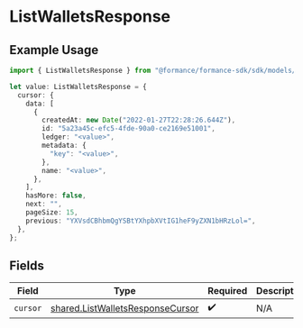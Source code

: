 # ListWalletsResponse

## Example Usage

```typescript
import { ListWalletsResponse } from "@formance/formance-sdk/sdk/models/shared";

let value: ListWalletsResponse = {
  cursor: {
    data: [
      {
        createdAt: new Date("2022-01-27T22:28:26.644Z"),
        id: "5a23a45c-efc5-4fde-90a0-ce2169e51001",
        ledger: "<value>",
        metadata: {
          "key": "<value>",
        },
        name: "<value>",
      },
    ],
    hasMore: false,
    next: "",
    pageSize: 15,
    previous: "YXVsdCBhbmQgYSBtYXhpbXVtIG1heF9yZXN1bHRzLol=",
  },
};
```

## Fields

| Field                                                                                       | Type                                                                                        | Required                                                                                    | Description                                                                                 |
| ------------------------------------------------------------------------------------------- | ------------------------------------------------------------------------------------------- | ------------------------------------------------------------------------------------------- | ------------------------------------------------------------------------------------------- |
| `cursor`                                                                                    | [shared.ListWalletsResponseCursor](../../../sdk/models/shared/listwalletsresponsecursor.md) | :heavy_check_mark:                                                                          | N/A                                                                                         |